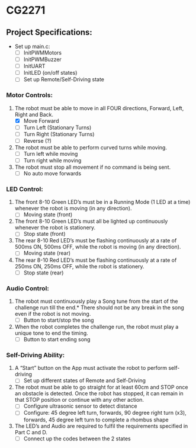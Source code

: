 # CG2271

## Project Specifications:

- Set up main.c:
    - [ ] InitPWMMotors
    - [ ] InitPWMBuzzer
    - [ ] InitUART
    - [ ] InitLED (on/off states)
    - [ ] Set up Remote/Self-Driving state

### Motor Controls:
1. The robot must be able to move in all FOUR directions, Forward, Left, Right and Back.
    - [x] Move Forward 
    - [ ] Turn Left (Stationary Turns)
    - [ ] Turn Right (Stationary Turns)
    - [ ] Reverse (?)
2. The robot must be able to perform curved turns while moving.
    - [ ] Turn left while moving
    - [ ] Turn right while moving
3. The robot must stop all movement if no command is being sent.
    - [ ] No auto move forwards

### LED Control:
1. The front 8-10 Green LED’s must be in a Running Mode (1 LED at a time) whenever the robot is moving (in any direction).
    - [ ] Moving state (front)
2. The front 8-10 Green LED’s must all be lighted up continuously whenever the robot is stationery.
    - [ ] Stop state (front)
3. The rear 8-10 Red LED’s must be flashing continuously at a rate of 500ms ON, 500ms OFF, while the robot is moving (in any direction).
    - [ ] Moving state (rear)
4. The rear 8-10 Red LED’s must be flashing continuously at a rate of 250ms ON, 250ms OFF, while the robot is stationery.
    - [ ] Stop state (rear)

### Audio Control:
1. The robot must continuously play a Song tune from the start of the challenge run till the end.* There should not be any break in the song even if the robot is not moving.
    - [ ] Button to start/stop the song
2. When the robot completes the challenge run, the robot must play a unique tone to end the timing.
    - [ ] Button to start ending song

### Self-Driving Ability:
1. A “Start” button on the App must activate the robot to perform self-driving
    - [ ] Set up different states of Remote and Self-Driving
2. The robot must be able to go straight for at least 60cm and STOP once an obstacle is detected. Once the robot has stopped, it can remain in that STOP position or continue with any other action.
    - [ ] Configure ultrasonic sensor to detect distance
    - [ ] Configure: 45 degree left turn, forwards, 90 degree right turn (x3), forwards, 45 degree left turn to complete a rhombus shape
3. The LED’s and Audio are required to fulfil the requirements specified in Part C and D.
    - [ ] Connect up the codes between the 2 states
